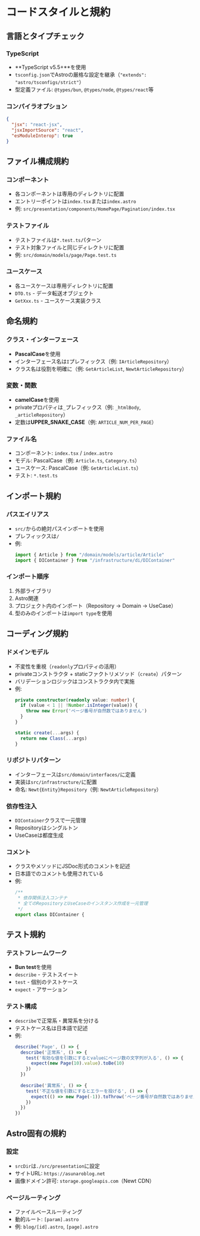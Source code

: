 # コードスタイルと規約

## 言語とタイプチェック

### TypeScript
- **TypeScript v5.5+**を使用
- `tsconfig.json`でAstroの厳格な設定を継承（`"extends": "astro/tsconfigs/strict"`）
- 型定義ファイル: `@types/bun`, `@types/node`, `@types/react`等

### コンパイラオプション
```json
{
  "jsx": "react-jsx",
  "jsxImportSource": "react",
  "esModuleInterop": true
}
```

## ファイル構成規約

### コンポーネント
- 各コンポーネントは専用のディレクトリに配置
- エントリーポイントは`index.tsx`または`index.astro`
- 例: `src/presentation/components/HomePage/Pagination/index.tsx`

### テストファイル
- テストファイルは`*.test.ts`パターン
- テスト対象ファイルと同じディレクトリに配置
- 例: `src/domain/models/page/Page.test.ts`

### ユースケース
- 各ユースケースは専用ディレクトリに配置
- `DTO.ts` - データ転送オブジェクト
- `GetXxx.ts` - ユースケース実装クラス

## 命名規約

### クラス・インターフェース
- **PascalCase**を使用
- インターフェース名は`I`プレフィックス（例: `IArticleRepository`）
- クラス名は役割を明確に（例: `GetArticleList`, `NewtArticleRepository`）

### 変数・関数
- **camelCase**を使用
- privateプロパティは`_`プレフィックス（例: `_htmlBody`, `_articleRepository`）
- 定数は**UPPER_SNAKE_CASE**（例: `ARTICLE_NUM_PER_PAGE`）

### ファイル名
- コンポーネント: `index.tsx` / `index.astro`
- モデル: PascalCase（例: `Article.ts`, `Category.ts`）
- ユースケース: PascalCase（例: `GetArticleList.ts`）
- テスト: `*.test.ts`

## インポート規約

### パスエイリアス
- `src/`からの絶対パスインポートを使用
- プレフィックスは`/`
- 例:
  ```typescript
  import { Article } from "/domain/models/article/Article"
  import { DIContainer } from "/infrastructure/di/DIContainer"
  ```

### インポート順序
1. 外部ライブラリ
2. Astro関連
3. プロジェクト内のインポート（Repository → Domain → UseCase）
4. 型のみのインポートは`import type`を使用

## コーディング規約

### ドメインモデル
- 不変性を重視（`readonly`プロパティの活用）
- privateコンストラクタ + staticファクトリメソッド（`create`）パターン
- バリデーションロジックはコンストラクタ内で実施
- 例:
  ```typescript
  private constructor(readonly value: number) {
    if (value < 1 || !Number.isInteger(value)) {
      throw new Error('ページ番号が自然数ではありません')
    }
  }
  
  static create(...args) {
    return new Class(...args)
  }
  ```

### リポジトリパターン
- インターフェースは`src/domain/interfaces/`に定義
- 実装は`src/infrastructure/`に配置
- 命名: `Newt{Entity}Repository`（例: `NewtArticleRepository`）

### 依存性注入
- `DIContainer`クラスで一元管理
- Repositoryはシングルトン
- UseCaseは都度生成

### コメント
- クラスやメソッドにJSDoc形式のコメントを記述
- 日本語でのコメントも使用されている
- 例:
  ```typescript
  /**
   * 依存関係注入コンテナ
   * 全てのRepositoryとUseCaseのインスタンス作成を一元管理
   */
  export class DIContainer {
  ```

## テスト規約

### テストフレームワーク
- **Bun test**を使用
- `describe` - テストスイート
- `test` - 個別のテストケース
- `expect` - アサーション

### テスト構成
- `describe`で正常系・異常系を分ける
- テストケース名は日本語で記述
- 例:
  ```typescript
  describe('Page', () => {
    describe('正常系', () => {
      test('有効な値を引数にするとvalueにページ数の文字列が入る', () => {
        expect(new Page(10).value).toBe(10)
      })
    })
    
    describe('異常系', () => {
      test('不正な値を引数にするとエラーを投げる', () => {
        expect(() => new Page(-1)).toThrow('ページ番号が自然数ではありません')
      })
    })
  })
  ```

## Astro固有の規約

### 設定
- `srcDir`は`./src/presentation`に設定
- サイトURL: `https://asunaroblog.net`
- 画像ドメイン許可: `storage.googleapis.com`（Newt CDN）

### ページルーティング
- ファイルベースルーティング
- 動的ルート: `[param].astro`
- 例: `blog/[id].astro`, `[page].astro`
